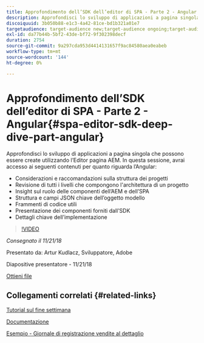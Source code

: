 ```yaml
---
title: Approfondimento dell’SDK dell’editor di SPA - Parte 2 - Angular
description: Approfondisci lo sviluppo di applicazioni a pagina singola che possono essere create utilizzando l’Editor pagina AEM.
discoiquuid: 3b050b88-e1c3-4a42-81ce-bd1b321a01e7
targetaudience: target-audience new;target-audience ongoing;target-audience upgrader
exl-id: da77b44b-5bf2-43de-bf72-9f302398decf
duration: 2754
source-git-commit: 9a297cda953d4414131657f9ac84580aea0eabeb
workflow-type: tm+mt
source-wordcount: '144'
ht-degree: 0%

---
```


# Approfondimento dell’SDK dell’editor di SPA - Parte 2 - Angular{#spa-editor-sdk-deep-dive-part-angular}

Approfondisci lo sviluppo di applicazioni a pagina singola che possono essere create utilizzando l’Editor pagina AEM. In questa sessione, avrai accesso ai seguenti contenuti per quanto riguarda l’Angular:

* Considerazioni e raccomandazioni sulla struttura dei progetti
* Revisione di tutti i livelli che compongono l&#39;architettura di un progetto
* Insight sul ruolo delle componenti dell’AEM e dell’SPA
* Struttura e campi JSON chiave dell’oggetto modello
* Frammenti di codice utili
* Presentazione dei componenti forniti dall’SDK
* Dettagli chiave dell’implementazione

>[!VIDEO](https://video.tv.adobe.com/v/25503/?quality-9)

*Consegnato il 11/21/18*

Presentato da: Artur Kudlacz, Sviluppatore, Adobe

Diapositive presentatore - 11/21/18

[Ottieni file](assets/aem-gems-aem-spaeditorangular-112118.pdf)

## Collegamenti correlati {#related-links}

[Tutorial sul fine settimana](https://experienceleague.adobe.com/docs/experience-manager-learn/getting-started-wknd-tutorial-develop/overview.html?lang=it)

[Documentazione](https://helpx.adobe.com/it/experience-manager/6-4/sites/developing/using/spa-overview.html)

[Esempio - Giornale di registrazione vendite al dettaglio](https://github.com/adobe/aem-sample-we-retail-journal)

<!--
[Get back to the Overview](https://helpx.adobe.com/it/experience-manager/kt/eseminars/gems/aem-index.html)
-->
